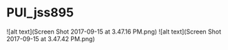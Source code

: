 # PUI_jss895



![alt text](Screen Shot 2017-09-15 at 3.47.16 PM.png)
![alt text](Screen Shot 2017-09-15 at 3.47.42 PM.png)
